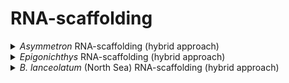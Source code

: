 # RNA-scaffolding

<details>
  <summary><em>Asymmetron</em> RNA-scaffolding (hybrid approach)</summary>
  
  ### Map RNA-seq reads using hisat2
  
  1. Hard-mask the soft-masked assembly
  
  ```
  sed '/^[^>]/s/[a-z]/N/g'<ASY_3_RM.fa >ASY_3_RM_hard.fa
  ```
  Where `ASY_3_RM.fa` is the repeat-masked (and polished and haplotig-purged) genome.
  
  2. Index hard-masked genome
  
  ```
  hisat2-build \
  ASY_3_RM_hard.fa \
  ASY_3_RM_hard
  ```
  Where `ASY_3_RM_hard.fa` is the hard-masked genome.
  
  3. Align RNA-seq reads
  ```
  hisat2 \
  -x ASY_3_RM_hard \
  -1 ../../RNA_preprocessing/ASY_RNA_R1_trimmed.fq.gz \
  -2 ../../RNA_preprocessing/ASY_RNA_R2_trimmed.fq.gz \
  -k 3 \
  -p 10 \
  --pen-noncansplice 1000000 \
  -S input.sam
  ```
  Where `ASY_RNA_R1_trimmed.fq.gz` and `ASY_RNA_R2_trimmed.fq.gz` are the forward (R1) and reverse (R2) trimmed RNA-seq reads, and `ASY_3_RM_hard` is the hard-masked index.
  These were trimmed using trimmomatic, i.e.
  ```
  trimmomatic PE \
  -threads 10 \
  -trimlog trim_ASY.log \
  ../ASY_RNA_R1_QC.fastq \
  ../ASY_RNA_R2_QC.fastq \
  ASY_RNA_R1_trimmed.fq.gz \
  ASY_RNA_R1_unpaired.fq.gz \
  ASY_RNA_R2_trimmed.fq.gz \
  ASY_RNA_R2_unpaired.fq.gz \
  ILLUMINACLIP:TruSeq2-PE.fa:4:30:10 \
  SLIDINGWINDOW:5:15
  ```
  Where `ASY_RNA_R1_QC.fastq` and `ASY_RNA_R2_QC.fastq` are the raw reads.
  
  ### P_RNA_scaffolder
  1. Run P_RNA_scaffolder on the soft-masked genome
  ```
  ./P_RNA_scaffolder/P_RNA_scaffolder_edit.sh \
  -d ../../P_RNA_scaffolder \
  -i input.sam \
  -j ASY_3_RM.fa \
  -F ../../RNA_preprocessing/ASY_RNA_R1_trimmed.fq.gz \
  -R ../../RNA_preprocessing/ASY_RNA_R2_trimmed.fq.gz \
  -t 10 \
  -o scaffold
  ```
  Where `input.sam` is the mapping file from the hard-masked genome, `ASY_3_RM.fa` is the soft-masked assembly, and `ASY_RNA_R1_trimmed.fq.gz` and `ASY_RNA_R2_trimmed.fq.gz` are the forward (R1) and reverse (R2) trimmed RNA-seq reads.
  The `P_RNA_scaffolder_edit.sh` has been edited, i.e. `-masked=soft` was added for BLAT pairwise aligner.
  

</details>
  
  
  
  
<details>
  <summary><em>Epigonichthys</em> RNA-scaffolding (hybrid approach)</summary>
  
  ### Map RNA-seq reads using hisat2
  
  1. Hard-mask the soft-masked assembly
  
  ```
  sed '/^[^>]/s/[a-z]/N/g'<EPI_2_RM.fa >EPI_2_RM_hard.fa
  ```
  Where `EPI_2_RM.fa` is the repeat-masked (and polished and haplotig-purged) genome.
  
  2. Index hard-masked genome
  
  ```
  hisat2-build \
  EPI_2_RM_hard.fa \
  EPI_2_RM_hard
  ```
  Where `EPI_2_RM_hard.fa` is the hard-masked genome.
  
  3. Align RNA-seq reads
  ```
  hisat2 \
  -x EPI_2_RM_hard \
  -1 ../../RNA_preprocessing/EPI_RNA_R1_trimmed.fq.gz \
  -2 ../../RNA_preprocessing/EPI_RNA_R2_trimmed.fq.gz \
  -k 3 \
  -p 10 \
  --pen-noncansplice 1000000 \
  -S input.sam
  ```
  Where `EPI_RNA_R1_trimmed.fq.gz` and `EPI_RNA_R2_trimmed.fq.gz` are the forward (R1) and reverse (R2) trimmed RNA-seq reads, and `EPI_2_RM_hard` is the hard-masked index.
  These were trimmed using trimmomatic, i.e.
  ```
  trimmomatic PE \
  -threads 10 \
  -trimlog trim_EPI.log \
  ../EPI_RNA_R1_QC.fastq \
  ../EPI_RNA_R2_QC.fastq \
  EPI_RNA_R1_trimmed.fq.gz \
  EPI_RNA_R1_unpaired.fq.gz \
  EPI_RNA_R2_trimmed.fq.gz \
  EPI_RNA_R2_unpaired.fq.gz \
  ILLUMINACLIP:TruSeq2-PE.fa:4:30:10 \
  SLIDINGWINDOW:5:15
  ```
  Where `EPI_RNA_R1_QC.fastq` and `EPI_RNA_R2_QC.fastq` are the raw reads.
  
  ### P_RNA_scaffolder
  1. Run P_RNA_scaffolder on the soft-masked genome
  ```
  ./P_RNA_scaffolder/P_RNA_scaffolder_edit.sh \
  -d ../../P_RNA_scaffolder \
  -i input.sam \
  -j EPI_2_RM.fa \
  -F ../../RNA_preprocessing/EPI_RNA_R1_trimmed.fq.gz \
  -R ../../RNA_preprocessing/EPI_RNA_R2_trimmed.fq.gz \
  -t 10 \
  -o scaffold
  ```
  Where `input.sam` is the mapping file from the hard-masked genome, `EPI_2_RM.fa` is the soft-masked assembly, and `EPI_RNA_R1_trimmed.fq.gz` and `EPI_RNA_R2_trimmed.fq.gz` are the forward (R1) and reverse (R2) trimmed RNA-seq reads.
  The `P_RNA_scaffolder_edit.sh` has been edited, i.e. `-masked=soft` was added for BLAT pairwise aligner.

</details>  
  
  
<details>
  <summary><em>B. lanceolatum</em> (North Sea) RNA-scaffolding (hybrid approach)</summary>
  
  ### Map RNA-seq reads using hisat2
  
  1. Hard-mask the soft-masked assembly
  
  ```
  sed '/^[^>]/s/[a-z]/N/g'<Blnc_2_RM.fa >Blnc_2_RM_hard.fa
  ```
  Where `Blnc_2_RM.fa` is the repeat-masked (and polished and haplotig-purged) genome.
  
  2. Index hard-masked genome
  
  ```
  hisat2-build \
  Blnc_2_RM_hard.fa \
  Blnc_2_RM_hard
  ```
  Where `Blnc_2_RM_hard.fa` is the hard-masked genome.
  
  3. Align RNA-seq reads
  ```
  hisat2 \
  -x Blnc_2_RM_hard \
  -1 ../../RNA_preprocessing/Blnc_RNA_R1_trimmed.fq.gz \
  -2 ../../RNA_preprocessing/Blnc_RNA_R2_trimmed.fq.gz \
  -k 3 \
  -p 10 \
  --pen-noncansplice 1000000 \
  -S input.sam
  ```
  Where `Blnc_RNA_R1_trimmed.fq.gz` and `Blnc_RNA_R2_trimmed.fq.gz` are the forward (R1) and reverse (R2) trimmed RNA-seq reads, and `Blnc_2_RM_hard` is the hard-masked index.
  These were trimmed using trimmomatic, i.e.
  ```
  trimmomatic PE \
  -threads 10 \
  -trimlog fastqc2.log \
  ../Blnc_RNA_R1_raw.fastq \
  ../Blnc_RNA_R2_raw.fastq \
  Blnc_RNA_R1_trimmed.fq.gz \
  Blnc_RNA_R1_unpaired.fq.gz \
  Blnc_RNA_R2_trimmed.fq.gz \
  Blnc_RNA_R2_unpaired.fq.gz \
  ILLUMINACLIP:TruSeq2-PE.fa:4:30:10 \
  SLIDINGWINDOW:5:15
  ```
  Where `Blnc_RNA_R1_raw.fastq` and `Blnc_RNA_R2_raw.fastq` are the raw reads.
  
  ### P_RNA_scaffolder
  1. Run P_RNA_scaffolder on the soft-masked genome
  ```
  ./P_RNA_scaffolder/P_RNA_scaffolder_edit.sh \
  -d ../../P_RNA_scaffolder \
  -i input.sam \
  -j Blnc_2_RM.fa \
  -F ../../RNA_preprocessing/Blnc_RNA_R1_trimmed.fq.gz \
  -R ../../RNA_preprocessing/Blnc_RNA_R2_trimmed.fq.gz \
  -t 10 \
  -o scaffold
  ```
  Where `input.sam` is the mapping file from the hard-masked genome, `Blnc_2_RM.fa` is the soft-masked assembly, and `Blnc_RNA_R1_trimmed.fq.gz` and `Blnc_RNA_R2_trimmed.fq.gz` are the forward (R1) and reverse (R2) trimmed RNA-seq reads.
  The `P_RNA_scaffolder_edit.sh` has been edited, i.e. `-masked=soft` was added for BLAT pairwise aligner.
  

</details>
